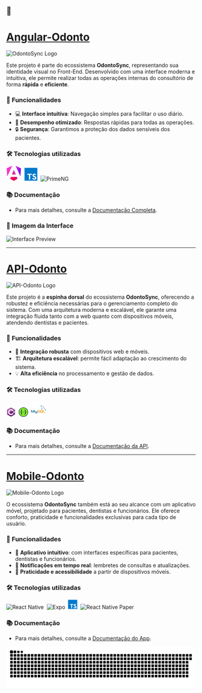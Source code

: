 ##   👋

# [Angular-Odonto](https://github.com/GuikBit/Angular-Odonto)

![OdontoSync Logo]() <!-- Logo do projeto -->

Este projeto é parte do ecossistema **OdontoSync**, representando sua identidade visual no Front-End. Desenvolvido com uma interface moderna e intuitiva, ele permite realizar todas as operações internas do consultório de forma **rápida** e **eficiente**.

### 🌟 Funcionalidades
- 💻 **Interface intuitiva**: Navegação simples para facilitar o uso diário.
- 🚀 **Desempenho otimizado**: Respostas rápidas para todas as operações.
- 🔒 **Segurança**: Garantimos a proteção dos dados sensíveis dos pacientes.

### 🛠 Tecnologias utilizadas
<p align="left">
  <img src="https://github.com/devicons/devicon/blob/master/icons/angular/angular-original.svg" title="Angular" alt="Angular" width="40" height="40"/>&nbsp;
  <img src="https://github.com/devicons/devicon/blob/master/icons/typescript/typescript-original.svg" title="TypeScript" alt="TypeScript" width="35" height="35"/>&nbsp;
  <img src="https://i0.wp.com/www.primefaces.org/wp-content/uploads/2018/05/primeng-logo.png?fit=1000%2C1000&ssl=1&w=640" title="PrimeNG" alt="PrimeNG" width="35" height="35"/>&nbsp;
</p>

### 📚 Documentação
- Para mais detalhes, consulte a [Documentação Completa](https://link-da-documentacao.com).

### 📸 Imagem da Interface
![Interface Preview](https://link-para-imagem.com/interface.png)

---

# [API-Odonto](https://github.com/GuikBit/API-Odonto)

![API-Odonto Logo](https://link-para-logo-api.com/api-logo.png) <!-- Substitua pelo link da logo do projeto, se disponível -->

Este projeto é a **espinha dorsal** do ecossistema **OdontoSync**, oferecendo a robustez e eficiência necessárias para o gerenciamento completo do sistema. Com uma arquitetura moderna e escalável, ele garante uma integração fluida tanto com a web quanto com dispositivos móveis, atendendo dentistas e pacientes.

### 🌟 Funcionalidades
- 🔄 **Integração robusta** com dispositivos web e móveis.
- 🏗️ **Arquitetura escalável**: permite fácil adaptação ao crescimento do sistema.
- 💡 **Alta eficiência** no processamento e gestão de dados.

### 🛠 Tecnologias utilizadas
<div align="left">
  <img src="https://github.com/devicons/devicon/blob/master/icons/csharp/csharp-original.svg" title="Csharp" alt="Csharp" width="25" height="25"/>&nbsp;
  <img src="https://github.com/devicons/devicon/blob/master/icons/swagger/swagger-original.svg" title="Swagger"  alt="Swagger" width="25" height="25"/>&nbsp;
  <img src="https://github.com/devicons/devicon/blob/master/icons/mysql/mysql-original-wordmark.svg" title="MySQL"  alt="MySQL" width="40" height="40"/>&nbsp;
</div>

### 📚 Documentação
- Para mais detalhes, consulte a [Documentação da API](https://link-da-documentacao.com).

---

# [Mobile-Odonto](https://github.com/GuikBit/Mobile-Odonto)

![Mobile-Odonto Logo](https://link-para-logo-mobile.com/mobile-logo.png) <!-- Substitua pelo link da logo do projeto, se disponível -->

O ecossistema **OdontoSync** também está ao seu alcance com um aplicativo móvel, projetado para pacientes, dentistas e funcionários. Ele oferece conforto, praticidade e funcionalidades exclusivas para cada tipo de usuário.

### 🌟 Funcionalidades
- 📱 **Aplicativo intuitivo**: com interfaces específicas para pacientes, dentistas e funcionários.
- 🔔 **Notificações em tempo real**: lembretes de consultas e atualizações.
- 🚀 **Praticidade e acessibilidade** a partir de dispositivos móveis.

### 🛠 Tecnologias utilizadas
<div align="left">
  <img src="https://cdn.worldvectorlogo.com/logos/react-native-1.svg" title="React Native"  alt="React Native" width="30" height="30"/>&nbsp;
  <img src="https://raw.githubusercontent.com/expo/expo/HEAD/.github/resources/banner.png" title="Expo"  alt="Expo" width="25" height="25"/>&nbsp;
  <img src="https://github.com/devicons/devicon/blob/master/icons/typescript/typescript-original.svg" title="TypeScript" alt="TypeScript" width="25" height="25"/>&nbsp;
  <img src="https://play-lh.googleusercontent.com/qE5usAL3g-iQtY20QtD3zQpOunMZxWciox78iwKSDwKi_6dX6fUK6iU1--xeaUwuhw" title="React Native Paper"  alt="React Native Paper" width="50" height="50"/>&nbsp;
</div>

### 📚 Documentação
- Para mais detalhes, consulte a [Documentação do App](https://link-da-documentacao.com).

<!-- 
[![Readme Card](https://github-readme-stats.vercel.app/api/pin/?username=guikbit&repo=Angular-Odonto&theme=holi)](https://github.com/GuikBit/Angular-Odonto)
[![Readme Card](https://github-readme-stats.vercel.app/api/pin/?username=guikbit&repo=Api-Odonto&theme=holi)](https://github.com/GuikBit/API-Odonto)
[![Readme Card](https://github-readme-stats.vercel.app/api/pin/?username=guikbit&repo=Mobile-Odonto&theme=holi)](https://github.com/GuikBit/Mobile-Odonto)
[![Readme Card](https://github-readme-stats.vercel.app/api/pin/?username=guikbit&repo=guikbit.github.io&theme=holi)](https://github.com/GuikBit/guikbit.github.io)
-->



<!--
[![Top Langs](https://github-readme-stats.vercel.app/api/top-langs/?username=guikbit&layout=compact&theme=holi)](https://github.com/GuikBit/)

![GitHub Stats](https://github-readme-stats.vercel.app/api?username=guikbit&show_icons=true&theme=radical)

![Top Langs](https://github-readme-stats.vercel.app/api/top-langs/?username=guikbit&layout=compact&theme=radical)
![Node.js Badge](https://img.shields.io/badge/Node.js-43853D?style=for-the-badge&logo=node.js&logoColor=white)
![React Badge](https://img.shields.io/badge/React-20232A?style=for-the-badge&logo=react&logoColor=61DAFB)
![Profile views](https://komarev.com/ghpvc/?username=guikbit&color=blue)




<img src="https://media.giphy.com/media/13HgwGsXF0aiGY/giphy.gif" width="300">




## 🚀 Projetos

### [API-Odonto](https://github.com/GuikBit/API-Odonto)
Uma API para controle odontológico desenvolvida com C# e EntityFrameworkCore.


<img src="https://media.giphy.com/media/13HgwGsXF0aiGY/giphy.gif" width="300">

-->

![Snake animation](https://github.com/GuikBit/GuikBit/blob/gh-pages/github-snake-dark.svg)
<!--
**GuikBit/GuikBit** is a ✨ _special_ ✨ repository because its `README.md` (this file) appears on your GitHub profile.

Here are some ideas to get you started:

- 🔭 I’m currently working on ...
- 🌱 I’m currently learning ...
- 👯 I’m looking to collaborate on ...
- 🤔 I’m looking for help with ...
- 💬 Ask me about ...
- 📫 How to reach me: ...
- 😄 Pronouns: ...
- ⚡ Fun fact: ...
-->
